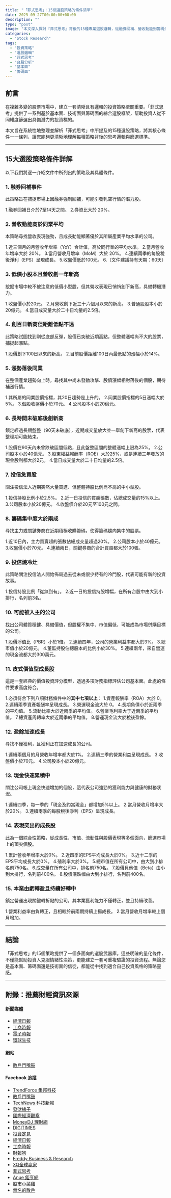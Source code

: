 ```yaml
---
title: "「菲式思考」：15個選股策略的條件清單"
date: 2025-09-27T00:00:00+08:00
description: ""
type: "post"
image: "本文深入探討『菲式思考』背後的15種專業選股邏輯，從融券回補、營收動能到籌碼分析，完整條列各項策略的篩選條件，助您建立更嚴謹的投資決策框架。"
categories:
  - "Stock Research"
tags:
  - "投資策略"
  - "選股邏輯"
  - "菲式思考"
  - "台股分析"
  - "基本面"
  - "籌碼面"
---
```

## 前言

在複雜多變的股票市場中，建立一套清晰且有邏輯的投資策略至關重要。「菲式思考」提供了一系列基於基本面、技術面與籌碼面的綜合選股框架，幫助投資人從不同維度篩選出具備潛力的投資標的。

本文旨在系統性地整理並解析「菲式思考」中所提及的15種選股策略，將其核心條件一一條列，讓您能夠更清晰地理解每種策略背後的思考邏輯與篩選標準。

---

## 15大選股策略條件詳解

以下我們將逐一介紹文件中所列出的策略及其具體條件。

### 1. 融券回補事件

此策略旨在捕捉市場上因融券強制回補，可能引發軋空行情的潛力股。

1.融券回補日介於7至14天之間。
2.券資比大於 20%。

### 2. 營收動能高於同業平均

本策略尋找營收表現強勁，且成長動能顯著優於其所屬產業平均水準的公司。

1.近三個月的月營收年增率（YoY）合計值，高於同行業的平均水準。
2.當月營收年增率大於 20%。
3.當月營收月增率（MoM）大於 20%。
4.連續兩季的每股稅後淨利（EPS）呈現成長。
5.收盤價低於100元。
6.（文件建議持有天期：60天）

### 3. 低價小股本且營收創一年新高

挖掘市場中較不被注意的低價小型股，但其營收表現已悄悄創下新高，具備轉機潛力。

1.收盤價小於20元。
2.月營收創下近三十六個月以來的新高。
3.普通股股本小於20億元。
4.當日成交量大於二十日均量的2.5倍。

### 4. 創百日新高但距離低點不遠

此策略試圖找到剛從底部反彈，股價已突破近期高點，但整體漲幅尚不大的股票，捕捉起漲點。

1.股價創下100日以來的新高。
2.目前股價距離100日內最低點的漲幅小於14%。

### 5. 漲勢落後同業

在整個產業趨勢向上時，尋找其中尚未發動攻擊、股價漲幅相對落後的個股，期待補漲行情。

1.其所屬的同業股價指標，其20日趨勢是上升的。
2.同業股價指標的5日漲幅大於5%。
3.個股收盤價小於70元。
4.公司股本小於20億元。

### 6. 長時間未破底後創新高

鎖定經過長期盤整（90天未破底），近期成交量放大並一舉創下新高的股票，代表整理期可能結束。

1.股價在90天內未曾跌破區間低點，且此盤整區間的整體漲幅上限為25%。
2.公司股本小於40億元。
3.股東權益報酬率（ROE）大於25%，或是連續三年發放的現金股利都大於2元。
4.當日成交量大於二十日均量的2.5倍。

### 7. 投信急買股

關注投信法人近期突然大量買進、但整體持股比例尚不高的中小型股。

1.投信持股比例小於2.5%。
2.近一日投信的買超張數，佔總成交量的15%以上。
3.公司股本小於20億元。
4.收盤價介於20元至100元之間。

### 8. 籌碼集中度大於兩成

尋找主力或關鍵券商在近期積極收購籌碼，使得籌碼趨向集中的股票。

1.近10日內，主力買賣超的張數佔總成交量超過20%。
2.公司股本小於40億元。
3.收盤價小於70元。
4.連續兩日，關鍵券商的合計買超都大於100張。

### 9. 投信燒冷灶

此策略關注投信法人開始佈局過去從未或很少持有的冷門股，代表可能有新的投資故事。

1.投信持股比例「從無到有」。
2.近一日的投信持股增幅，在所有台股中由大到小排行，名列前3名。

### 10. 可能被入主的公司

找出公司體質穩健、具備價值，但股權不集中、市值偏低，可能成為市場併購目標的公司。

1.股價淨值比（PBR）小於1倍。
2.連續四年，公司的營業利益率都大於3%。
3.總市值小於20億元。
4.董監持股佔總股本的比例小於30%。
5.連續兩年，來自營運的現金流都大於300萬元。

### 11. 皮式價值型成長股

這是一套經典的價值投資評分模型，透過多項財務指標評估公司基本面。此處的條件要求高度符合。

1.必須符合下列八項財務條件中的**其中七項以上**：
  1.資產報酬率（ROA）大於 0。
  2.連續兩季資產報酬率呈現成長。
  3.營運現金流大於 0。
  4.長期負債小於近兩季的平均值。
  5.流動比率大於近兩季的平均值。
  6.營業毛利率大于近兩季的平均值。
  7.總資產周轉率大於近兩季的平均值。
  8.營運現金流大於稅後盈餘。

### 12. 盈餘加速成長

尋找不僅獲利，且獲利正在加速成長的公司。

1.連續兩個月的月營收年增率都大於1%。
2.連續三季的營業利益呈現成長。
3.收盤價小於70元。
4.公司股本小於20億元。

### 13. 現金快速累積中

關注公司帳上現金快速增加的個股，這代表公司強勁的獲利能力與健康的財務狀況。

1.連續四季，每一季的「現金及約當現金」都增加5%以上。
2.當月營收月增率大於20%。
3.連續兩季的每股稅後淨利（EPS）呈現成長。

### 14. 表現突出的成長股

此為一個綜合性策略，從成長性、市值、流動性與股價表現等多個面向，篩選市場上的頂尖個股。

1.累計營收年增率大於0%。
2.近四季的EPS平均成長大於0%。
3.近十二季的EPS平均成長大於0%。
4.殖利率大於3%。
5.總市值在所有公司中，由大到小排名前750名。
6.成交量在所有公司中，排名前750名。
7.股價貝他值（Beta）由小到大排行，名列前400名。
8.股價漲跌幅由大到小排行，名列前400名。

### 15. 本業由虧轉盈且持續好轉中

鎖定營運出現關鍵轉折點的公司，其本業獲利能力不僅轉正，並且持續改善。

1.營業利益率由負轉正，且相較於前兩期持續上揚成長。
2.當月營收月增率較上個月增加。

---

## 結論

「菲式思考」的15個策略提供了一個多面向的選股武器庫。這些明確的量化條件，不僅能幫助投資人克服情緒性決策，更能建立一套可重複驗證的投資流程。無論您是基本面、籌碼面還是技術面的信徒，都能從中找到適合自己投資風格的策略靈感。

---

## 附錄：推薦財經資訊來源

#### 新聞媒體

* [經濟日報](https://money.udn.com/)
* [工商時報](https://www.ctee.com.tw/)
* [電子時報](https://www.digitimes.com/)
* [環球生技](https://www.gbimonthly.com/)

#### 網站

* [散戶鬥嘴鼓](https://poorstock.com/)

#### Facebook 追蹤

* [TrendForce 集邦科技](https://www.facebook.com/TrendForce.tw)
* [散戶鬥嘴鼓](https://www.facebook.com/groups/2152027081656284)
* [TechNews 科技新報](https://www.facebook.com/technewsinside)
* [發財橘子](https://www.facebook.com/fortunetimes)
* [國際經濟觀察](https://www.facebook.com/intleconobserve)
* [MoneyDJ 理財網](https://www.facebook.com/MoneyDJ)
* [DIGITIMES](https://www.facebook.com/DIGITIMESTECH)
* [投資定見](https://www.facebook.com/investanchors)
* [經濟日報](https://www.facebook.com/edn168)
* [工商時報](https://www.facebook.com/ctee.fans)
* [財報狗](https://www.facebook.com/statementdog)
* [Freddy Business &amp; Research](https://www.facebook.com/FreddyBizAndRsch)
* [XQ全球贏家](https://www.facebook.com/XQ.com.tw)
* [菲式思考](https://www.facebook.com/PhoThinking)
* [Anue 鉅亨網](https://www.facebook.com/anuetw)
* [股市小菜雞](https://www.facebook.com/GreenHornFans)
* [無名的散戶](https://www.facebook.com/profile.php?id=100083491774919)
